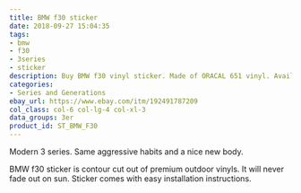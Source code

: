 ```yaml
---
title: BMW f30 sticker
date: 2018-09-27 15:04:35
tags:
- bmw
- f30
- 3series
- sticker
description: Buy BMW f30 vinyl sticker. Made of ORACAL 651 vinyl. Available in different colors.
categories:
- Series and Generations
ebay_url: https://www.ebay.com/itm/192491787209
col_class: col-6 col-lg-4 col-xl-3
data_groups: 3er
product_id: ST_BMW_F30
---
```


Modern 3 series. Same aggressive habits and a nice new body.

<!-- more -->
<!-- {% asset_img content-image bmw-f30-window-vinyl-sport-decal.jpg 'BMW f30 vinyl sport drift stance sticker"BMW f30 vinyl sport drift stance sticker"' %} -->

BMW f30 sticker is contour cut out of premium outdoor vinyls. It will never fade out on sun. Sticker comes with easy installation instructions. 
